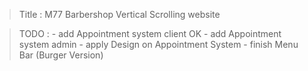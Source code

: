 > Title : M77 Barbershop
> Vertical Scrolling website

> TODO :
    - add Appointment system client                 OK
    - add Appointment system admin
    - apply Design on Appointment System
    - finish Menu Bar (Burger Version)